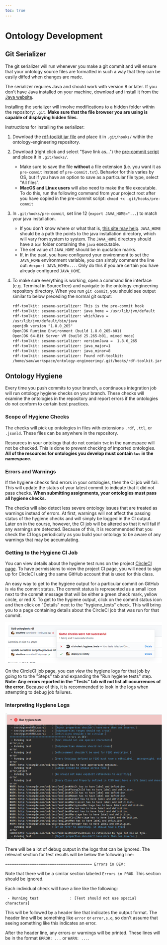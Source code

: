 ```yaml
---
toc: true
---
```


# Ontology Development

## Git Serializer

The git serializer will run whenever you make a git commit and will ensure that your ontology source files are formatted in such a way that they can be easily diffed when changes are made.

The serializer requires Java and should work with version 8 or later.
If you don't have Java installed on your machine, download and install it from
[the Java website](https://java.com/en/download/).

Installing the serializer will involve modifications to a hidden folder within the repository: `.git`.
**Make sure that the file browser you are using is capable of displaying hidden files**.

Instructions for installing the serializer:

1. Download the
    [rdf-toolkit jar file](https://jenkins.edmcouncil.org/job/rdf-toolkit-build/lastSuccessfulBuild/artifact/target/scala-2.12/rdf-toolkit.jar)
    and place it in `.git/hooks/` within the ontology-engineering repository.
1. Download (right click and select "Save link as...") the
    [pre-commit script](https://raw.githubusercontent.com/tetherless-world/ontology-engineering/master/serializer/pre-commit)
    and place it in `.git/hooks/`.
    * Make sure to save the file **without** a file extension (i.e. you want it as `pre-commit` instead of `pre-commit.txt`).
        Behavior for this varies by OS, but if you have an option to save as a particular file type, select "All files".
    * **MacOS and Linux users** will also need to make the file executable.
        To do this, run the following command from your project root after you have copied in the pre-commit script: `chmod +x .git/hooks/pre-commit`
1. In `.git/hooks/pre-commit`, set line 12 (`export JAVA_HOME="...`) to match your java installation.
    * If you don't know where or what that is, [this site may help](https://www.baeldung.com/find-java-home).
        `JAVA_HOME` should be a path the points to the java installation directory, which will vary from system to system.
        The `JAVA_HOME` directory should have a `bin` folder containing the `java` executable.
    * The set value of `JAVA_HOME` should be in quotation marks.
    * If, in the past, you have configured your environment to set the `JAVA_HOME` environment variable, you can simply comment the line out: `#export JAVA_HOME=...`.
        Only do this if you are certain you have already configured `JAVA_HOME`.
1. To make sure everything is working, open a command line interface (e.g. Terminal in SourceTree) and navigate to the ontology-engineering repository directory.
    When you run `git commit`, you should see output similar to below preceding the normal git output:

    ``` text
    rdf-toolkit: sesame-serializer: This is the pre-commit hook
    rdf-toolkit: sesame-serializer: java_home = /usr/lib/jvm/default
    rdf-toolkit: sesame-serializer: whichJava = /usr/lib/jvm/default/bin/java
    openjdk version "1.8.0_265"
    OpenJDK Runtime Environment (build 1.8.0_265-b01)
    OpenJDK 64-Bit Server VM (build 25.265-b01, mixed mode)
    rdf-toolkit: sesame-serializer: versionJava =  1.8.0_265
    rdf-toolkit: sesame-serializer: java_major=1
    rdf-toolkit: sesame-serializer: java_minor=8
    rdf-toolkit: sesame-serializer: Found rdf-toolkit: /home/sam/workspace/ontology-engineering/.git/hooks/rdf-toolkit.jar
    ```

## Ontology Hygiene

Every time you push commits to your branch, a continuous integration job will run ontology hygiene checks on your branch.
These checks will examine the ontologies in the repository and report errors if the ontologies do not conform to certain best practices.

### Scope of Hygiene Checks

The checks will pick up ontologies in files with extensions `.rdf`, `.ttl`, or `.jsonld`.
These files can be anywhere in the repository.

Resources in your ontology that do not contain `twc` in the namespace will not be checked.
This is done to prevent checking of imported ontologies.
**All of the resources for ontologies you develop must contain `twc` in the namespace.**

### Errors and Warnings

If the hygiene checks find errors in your ontologies, then the CI job will fail.
This will update the status of your latest commit to indicate that it did not pass checks.
**When submitting assignments, your ontologies must pass all hygiene checks.**

The checks will also detect less severe ontology issues that are treated as warnings instead of errors.
At first, warnings will not affect the passing status of the hygiene checks and will simply be logged in the CI output.
Later on in the course, however, the CI job will be altered so that it will fail if any warnings are detected.
Because of this, it is recommended that you check the CI logs periodically as you build your ontology to be aware of any warnings that may be accumulating.

### Getting to the Hygiene CI Job

You can view details about the hygiene test runs on the project [CircleCI page](https://app.circleci.com/pipelines/github/tetherless-world/ontology-engineering).
To have permissions to view the project CI page, you will need to sign up for CircleCI using the same GitHub account that is used for this class.

An easy way to get to the hygiene output for a particular commit on GitHub is via the commit status.
The commit status is represented as a small icon next to the commit message that will be either a green check mark, yellow circle, or red X.
To get to the hygiene output, click on the commit status icon and then click on "Details" next to the "hygiene_tests" check.
This will bring you to a page containing details about the CircleCI job that was run for that commit.

![Example of accessing the hygiene output via the commit status](hygiene_fail_status.png)

On the CircleCI job page, you can view the hygiene logs for that job by going to to the "Steps" tab and expanding the "Run hygiene tests" step.
**Note: Any errors reported in the "Tests" tab will not list all occurrences of the error.**
Because of this, it is recommended to look in the logs when attempting to debug job failures.

### Interpreting Hygiene Logs

![An example hygiene test log with warnings and failures.](hygiene_log.png)

There will be a lot of debug output in the logs that can be ignored. The relevant section for test results will be below the following line:

``` text
======================================= Errors in DEV:
```

Note that there will be a similar section labeled `Errors in PROD`.  This section should be ignored.

Each individual check will have a line like the following:

``` text
 - Running test              : [Text should not use special characters]
```

This will be followed by a header line that indicates the output format.
The header line will be something like `error` or `error,s,o`, so don't assume that seeing something like this indicates an error.

After the header line, any errors or warnings will be printed.
These lines will be in the format `ERROR: ...` or `WARN: ...`.
